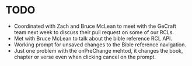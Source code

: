 # TODO

- Coordinated with Zach and Bruce McLean to meet with the GeCraft team next week to discuss their pull request on some of our RCLs.
- Met with Bruce McLean to talk about the bible reference RCL API.
- Working prompt for unsaved changes to the Bible reference navigation.
- Just one problem with the onPreChange mehtod, it changes the book, chapter or verse even when clicking cancel on the prompt.
